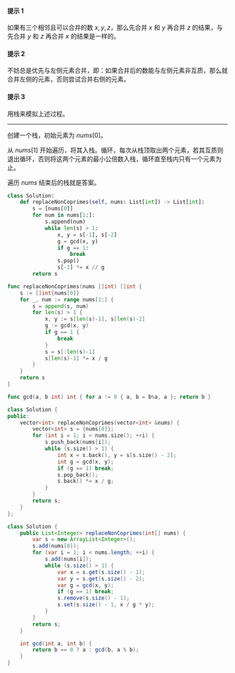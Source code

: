 #### 提示 1

如果有三个相邻且可以合并的数 $x,y,z$，那么先合并 $x$ 和 $y$ 再合并 $z$ 的结果，与先合并 $y$ 和 $z$ 再合并 $x$ 的结果是一样的。

#### 提示 2

不妨总是优先与左侧元素合并，即：如果合并后的数能与左侧元素非互质，那么就合并左侧的元素，否则尝试合并右侧的元素。

#### 提示 3

用栈来模拟上述过程。

---

创建一个栈，初始元素为 $\textit{nums}[0]$。

从 $\textit{nums}[1]$ 开始遍历，将其入栈。循环，每次从栈顶取出两个元素，若其互质则退出循环，否则将这两个元素的最小公倍数入栈，循环直至栈内只有一个元素为止。

遍历 $\textit{nums}$ 结束后的栈就是答案。

```Python [sol1-Python3]
class Solution:
    def replaceNonCoprimes(self, nums: List[int]) -> List[int]:
        s = [nums[0]]
        for num in nums[1:]:
            s.append(num)
            while len(s) > 1:
                x, y = s[-1], s[-2]
                g = gcd(x, y)
                if g == 1:
                    break
                s.pop()
                s[-1] *= x // g
        return s
```

```go [sol1-Go]
func replaceNonCoprimes(nums []int) []int {
	s := []int{nums[0]}
	for _, num := range nums[1:] {
		s = append(s, num)
		for len(s) > 1 {
			x, y := s[len(s)-1], s[len(s)-2]
			g := gcd(x, y)
			if g == 1 {
				break
			}
			s = s[:len(s)-1]
			s[len(s)-1] *= x / g
		}
	}
	return s
}

func gcd(a, b int) int { for a != 0 { a, b = b%a, a }; return b }
```

```C++ [sol1-C++]
class Solution {
public:
    vector<int> replaceNonCoprimes(vector<int> &nums) {
        vector<int> s = {nums[0]};
        for (int i = 1; i < nums.size(); ++i) {
            s.push_back(nums[i]);
            while (s.size() > 1) {
                int x = s.back(), y = s[s.size() - 2];
                int g = gcd(x, y);
                if (g == 1) break;
                s.pop_back();
                s.back() *= x / g;
            }
        }
        return s;
    }
};
```

```java [sol1-Java]
class Solution {
    public List<Integer> replaceNonCoprimes(int[] nums) {
        var s = new ArrayList<Integer>();
        s.add(nums[0]);
        for (var i = 1; i < nums.length; ++i) {
            s.add(nums[i]);
            while (s.size() > 1) {
                var x = s.get(s.size() - 1);
                var y = s.get(s.size() - 2);
                var g = gcd(x, y);
                if (g == 1) break;
                s.remove(s.size() - 1);
                s.set(s.size() - 1, x / g * y);
            }
        }
        return s;
    }

    int gcd(int a, int b) {
        return b == 0 ? a : gcd(b, a % b);
    }
}
```
